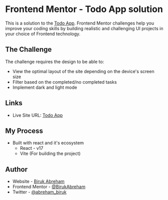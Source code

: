 # Frontend Mentor - Todo App solution

This is a solution to the [Todo App](https://www.frontendmentor.io/challenges/todo-app-Su1_KokOW). Frontend Mentor challenges help you improve your coding skills by building realistic and challenging UI projects in your choice of Frontend technology.

## The Challenge

The challenge requires the design to be able to:

-   View the optimal layout of the site depending on the device's screen size
-   Filter based on the completed/no completed tasks
-   Implement dark and light mode

## Links

-   Live Site URL: [Todo App](https://todo-app-delta-liard.vercel.app/)

## My Process

-   Built with react and it's ecosystem
    -   React - v17
    -   Vite (For building the project)

## Author

-   Website - [Biruk Abreham](https://biruk.netlify.app/)
-   Frontend Mentor - [@BirukAbreham](https://www.frontendmentor.io/profile/BirukAbreham)
-   Twitter - [@abreham_biruk](https://twitter.com/abreham_biruk)
